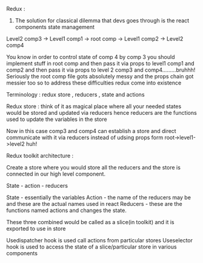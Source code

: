 Redux : 

1. The solution for classical dilemma that devs goes through is the react components state management 


Level2 comp3 -> Level1 comp1 -> root comp -> Level1 comp2 -> Level2 comp4



You know in order to control state of comp 4 by comp 3 you should implement stuff in root comp and then pass it via props to level1 comp1 and comp2 and then pass it via props to level 2 comp3 and comp4………bruhhh!
Seriously the root comp file gots absolutely messy and the props chain got messier too so to address these difficulties redux come into existence

Terminology : redux store , reducers , state and actions


Redux store : think of it as magical place where all your needed states would be stored and updated via reducers hence reducers are the functions used to update the variables in the store


Now in this case comp3 and comp4 can establish a store and direct communicate with it via reducers instead of udsing props form root->level1->level2 huh!


Redux toolkit architecture : 

Create a store where you would store all the reducers and the store is connected in our high level component.


State - action - reducers

State - essentially the variables
Action - the name of the reducers may be and these are the actual names used in react
Reducers - these are the functions named actions and changes the state.

These three combined would be called as a slice(in toolkit) and it is exported to use in store

Usedispatcher hook is used call actions from particular stores
Useselector hook is used to access the state of a slice/particular store in various components
